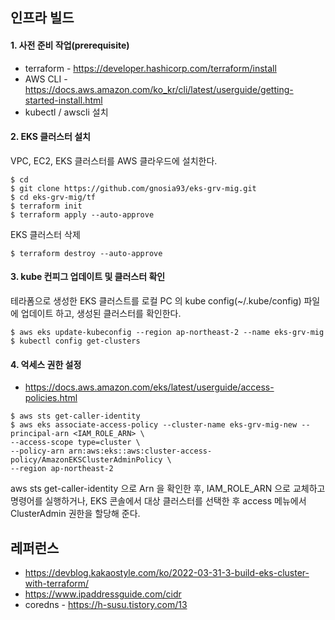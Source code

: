 ## 인프라 빌드 ##

#### 1. 사전 준비 작업(prerequisite) ####

* terraform - https://developer.hashicorp.com/terraform/install
* AWS CLI - https://docs.aws.amazon.com/ko_kr/cli/latest/userguide/getting-started-install.html
* kubectl / awscli 설치 

#### 2. EKS 클러스터 설치 ####
  VPC, EC2, EKS 클러스터를 AWS 클라우드에 설치한다. 
```
$ cd
$ git clone https://github.com/gnosia93/eks-grv-mig.git
$ cd eks-grv-mig/tf
$ terraform init
$ terraform apply --auto-approve
```

EKS 클러스터 삭제
```
$ terraform destroy --auto-approve
```


#### 3. kube 컨피그 업데이트 및 클러스터 확인 ####
  테라폼으로 생성한 EKS 클러스트를 로컬 PC 의 kube config(~/.kube/config) 파일에 업데이트 하고, 생성된 클러스터를 확인한다.
```
$ aws eks update-kubeconfig --region ap-northeast-2 --name eks-grv-mig
$ kubectl config get-clusters
```


#### 4. 억세스 권한 설정 ####
* https://docs.aws.amazon.com/eks/latest/userguide/access-policies.html
```
$ aws sts get-caller-identity
$ aws eks associate-access-policy --cluster-name eks-grv-mig-new --principal-arn <IAM_ROLE_ARN> \
--access-scope type=cluster \
--policy-arn arn:aws:eks::aws:cluster-access-policy/AmazonEKSClusterAdminPolicy \
--region ap-northeast-2
```
aws sts get-caller-identity 으로 Arn 을 확인한 후, IAM_ROLE_ARN 으로 교체하고 명령어를 실행하거나, 
EKS 콘솔에서 대상 클러스터를 선택한 후 access 메뉴에서 ClusterAdmin 권한을 할당해 준다. 






## 레퍼런스 ##

* https://devblog.kakaostyle.com/ko/2022-03-31-3-build-eks-cluster-with-terraform/
* https://www.ipaddressguide.com/cidr
* coredns - https://h-susu.tistory.com/13
